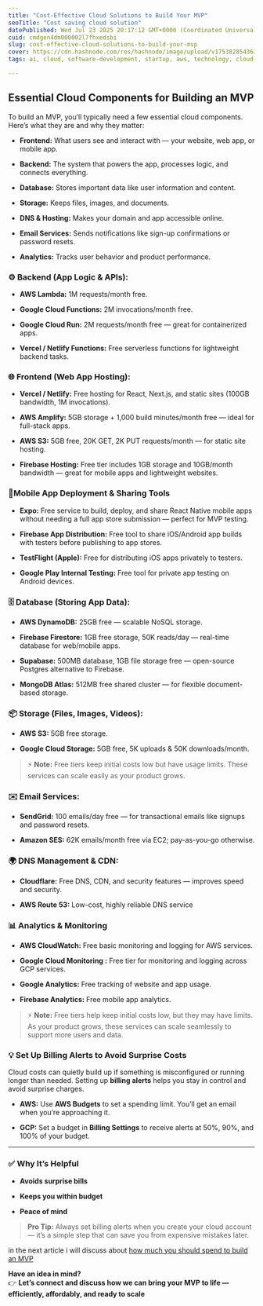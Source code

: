 ```yaml
---
title: "Cost-Effective Cloud Solutions to Build Your MVP"
seoTitle: "Cost saving cloud solution"
datePublished: Wed Jul 23 2025 20:17:12 GMT+0000 (Coordinated Universal Time)
cuid: cmdgen4dm000002l7fhxedsbi
slug: cost-effective-cloud-solutions-to-build-your-mvp
cover: https://cdn.hashnode.com/res/hashnode/image/upload/v1753828543634/f46bee65-7800-4623-8eaf-b8e3e2d4aaa7.jpeg
tags: ai, cloud, software-development, startup, aws, technology, cloud-computing, mvp, gcp

---
```


## **Essential Cloud Components for Building an MVP**

To build an MVP, you’ll typically need a few essential cloud components. Here’s what they are and why they matter:

* **Frontend:** What users see and interact with — your website, web app, or mobile app.
    
* **Backend:** The system that powers the app, processes logic, and connects everything.
    
* **Database:** Stores important data like user information and content.
    
* **Storage:** Keeps files, images, and documents.
    
* **DNS & Hosting:** Makes your domain and app accessible online.
    
* **Email Services:** Sends notifications like sign-up confirmations or password resets.
    
* **Analytics:** Tracks user behavior and product performance.
    

### ⚙️ **Backend (App Logic & APIs):**

* **AWS Lambda:** 1M requests/month free.
    
* **Google Cloud Functions:** 2M invocations/month free.
    
* **Google Cloud Run:** 2M requests/month free — great for containerized apps.
    
* **Vercel / Netlify Functions:** Free serverless functions for lightweight backend tasks.
    

### 🌐 **Frontend (Web App Hosting):**

* **Vercel / Netlify:** Free hosting for React, Next.js, and static sites (100GB bandwidth, 1M invocations).
    
* **AWS Amplify:** 5GB storage + 1,000 build minutes/month free — ideal for full-stack apps.
    
* **AWS S3:** 5GB free, 20K GET, 2K PUT requests/month — for static site hosting.
    
* **Firebase Hosting:** Free tier includes 1GB storage and 10GB/month bandwidth — great for mobile apps and lightweight websites.
    

### 📱Mobile App Deployment & Sharing Tools

* **Expo:** Free service to build, deploy, and share React Native mobile apps without needing a full app store submission — perfect for MVP testing.
    
* **Firebase App Distribution:** Free tool to share iOS/Android app builds with testers before publishing to app stores.
    
* **TestFlight (Apple):** Free for distributing iOS apps privately to testers.
    
* **Google Play Internal Testing:** Free tool for private app testing on Android devices.
    

### 🗄️ **Database (Storing App Data):**

* **AWS DynamoDB:** 25GB free — scalable NoSQL storage.
    
* **Firebase Firestore:** 1GB free storage, 50K reads/day — real-time database for web/mobile apps.
    
* **Supabase:** 500MB database, 1GB file storage free — open-source Postgres alternative to Firebase.
    
* **MongoDB Atlas:** 512MB free shared cluster — for flexible document-based storage.
    

### 📦 **Storage (Files, Images, Videos):**

* **AWS S3:** 5GB free storage.
    
* **Google Cloud Storage:** 5GB free, 5K uploads & 50K downloads/month.
    

> ⚡ **Note:** Free tiers keep initial costs low but have usage limits. These services can scale easily as your product grows.

### ✉️ **Email Services:**

* **SendGrid:** 100 emails/day free — for transactional emails like signups and password resets.
    
* **Amazon SES:** 62K emails/month free via EC2; pay-as-you-go otherwise.
    

### 🌍 **DNS Management & CDN:**

* **Cloudflare:** Free DNS, CDN, and security features — improves speed and security.
    
* **AWS Route 53:** Low-cost, highly reliable DNS service
    

### 📊 **Analytics & Monitoring**

* **AWS CloudWatch:** Free basic monitoring and logging for AWS services.
    
* **Google Cloud Monitoring :** Free tier for monitoring and logging across GCP services.
    
* **Google Analytics:** Free tracking of website and app usage.
    
* **Firebase Analytics:** Free mobile app analytics.
    

> ⚡ **Note:** Free tiers help keep initial costs low, but they may have limits. As your product grows, these services can scale seamlessly to support more users and data.

### 💡 **Set Up Billing Alerts to Avoid Surprise Costs**

Cloud costs can quietly build up if something is misconfigured or running longer than needed. Setting up **billing alerts** helps you stay in control and avoid surprise charges.

* **AWS:** Use **AWS Budgets** to set a spending limit. You’ll get an email when you’re approaching it.
    
* **GCP:** Set a budget in **Billing Settings** to receive alerts at 50%, 90%, and 100% of your budget.
    

---

### ✅ **Why It’s Helpful**

* **Avoids surprise bills**
    
* **Keeps you within budget**
    
* **Peace of mind**
    

> **Pro Tip:** Always set billing alerts when you create your cloud account — it’s a simple step that can save you from expensive mistakes later.

in the next article i will discuss about [how much you should spend to build an MVP](https://iamhabibqureshi.com/how-much-time-should-you-spend-to-build-an-mvp)

**Have an idea in mind?**  
👉 **Let’s connect and discuss how we can bring your MVP to life — efficiently, affordably, and ready to scale**